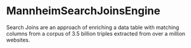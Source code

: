 MannheimSearchJoinsEngine
=========================

Search Joins are an approach of enriching a data table with matching columns from a corpus of 3.5 billion triples extracted from over a million websites.
